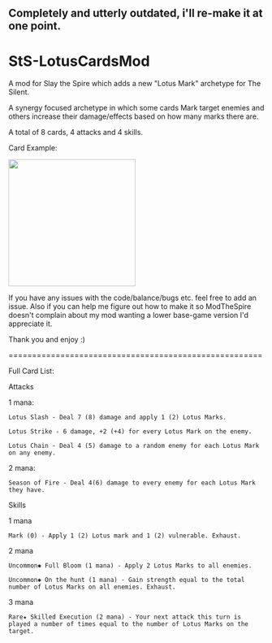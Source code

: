 ## Completely and utterly outdated, i'll re-make it at one point.

# StS-LotusCardsMod
A mod for Slay the Spire which adds a new "Lotus Mark" archetype for The Silent.

A synergy focused archetype in which some cards Mark target enemies and others increase their damage/effects based on how many marks there are.

A total of 8 cards, 4 attacks and 4 skills.

Card Example:

<img src="https://i.imgur.com/RD50Gj5.png" width="250">


If you have any issues with the code/balance/bugs etc. feel free to add an issue.
Also if you can help me figure out how to make it so ModTheSpire doesn't complain about my mod wanting a lower base-game version I'd appreciate it.

Thank you and enjoy :)


======================================================

Full Card List:


Attacks 

1 mana:

	Lotus Slash - Deal 7 (8) damage and apply 1 (2) Lotus Marks.
  
	Lotus Strike - 6 damage, +2 (+4) for every Lotus Mark on the enemy.
	
	Lotus Chain - Deal 4 (5) damage to a random enemy for each Lotus Mark on any enemy.

2 mana:

	Season of Fire - Deal 4(6) damage to every enemy for each Lotus Mark they have.



Skills

1 mana

	Mark (0) - Apply 1 (2) Lotus mark and 1 (2) vulnerable. Exhaust.

2 mana

	Uncommon✱ Full Bloom (1 mana) - Apply 2 Lotus Marks to all enemies.
	
	Uncommon✱ On the hunt (1 mana) - Gain strength equal to the total number of Lotus Marks on all enemies. Exhaust.

3 mana

	Rare★ Skilled Execution (2 mana) - Your next attack this turn is played a number of times equal to the number of Lotus Marks on the target.


